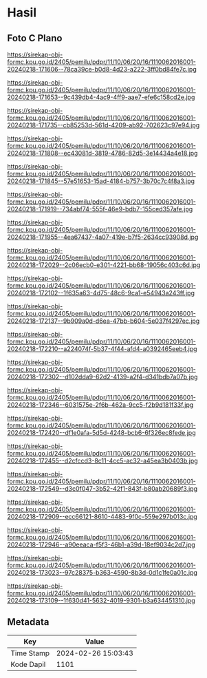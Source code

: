 # Hasil

## Foto C Plano

https://sirekap-obj-formc.kpu.go.id/2405/pemilu/pdpr/11/10/06/20/16/1110062016001-20240218-171606--78ca39ce-b0d8-4d23-a222-3ff0bd84fe7c.jpg

https://sirekap-obj-formc.kpu.go.id/2405/pemilu/pdpr/11/10/06/20/16/1110062016001-20240218-171653--9c439db4-4ac9-4ff9-aae7-efe6c158cd2e.jpg

https://sirekap-obj-formc.kpu.go.id/2405/pemilu/pdpr/11/10/06/20/16/1110062016001-20240218-171735--cb85253d-561d-4209-ab92-702623c97e94.jpg

https://sirekap-obj-formc.kpu.go.id/2405/pemilu/pdpr/11/10/06/20/16/1110062016001-20240218-171808--ec43081d-3819-4786-82d5-3e14434a4e18.jpg

https://sirekap-obj-formc.kpu.go.id/2405/pemilu/pdpr/11/10/06/20/16/1110062016001-20240218-171845--57e51653-15ad-4184-b757-3b70c7c4f8a3.jpg

https://sirekap-obj-formc.kpu.go.id/2405/pemilu/pdpr/11/10/06/20/16/1110062016001-20240218-171919--734abf74-555f-46e9-bdb7-155ced357afe.jpg

https://sirekap-obj-formc.kpu.go.id/2405/pemilu/pdpr/11/10/06/20/16/1110062016001-20240218-171955--4ea67437-4a07-419e-b7f5-2634cc93908d.jpg

https://sirekap-obj-formc.kpu.go.id/2405/pemilu/pdpr/11/10/06/20/16/1110062016001-20240218-172029--2c06ecb0-e301-4221-bb68-19056c403c6d.jpg

https://sirekap-obj-formc.kpu.go.id/2405/pemilu/pdpr/11/10/06/20/16/1110062016001-20240218-172102--1f635a63-4d75-48c6-9ca1-e54943a243ff.jpg

https://sirekap-obj-formc.kpu.go.id/2405/pemilu/pdpr/11/10/06/20/16/1110062016001-20240218-172137--9b909a0d-d6ea-47bb-b604-5e037f4297ec.jpg

https://sirekap-obj-formc.kpu.go.id/2405/pemilu/pdpr/11/10/06/20/16/1110062016001-20240218-172210--a224074f-5b37-4f44-afd4-a0392465eeb4.jpg

https://sirekap-obj-formc.kpu.go.id/2405/pemilu/pdpr/11/10/06/20/16/1110062016001-20240218-172302--d102dda9-62d2-4139-a2f4-d341bdb7a07b.jpg

https://sirekap-obj-formc.kpu.go.id/2405/pemilu/pdpr/11/10/06/20/16/1110062016001-20240218-172346--6031575e-2f6b-462a-9cc5-f2b9d181f33f.jpg

https://sirekap-obj-formc.kpu.go.id/2405/pemilu/pdpr/11/10/06/20/16/1110062016001-20240218-172420--df1e0afa-5d5d-4248-bcb6-6f326ec8fede.jpg

https://sirekap-obj-formc.kpu.go.id/2405/pemilu/pdpr/11/10/06/20/16/1110062016001-20240218-172455--d2cfccd3-8c11-4cc5-ac32-a45ea3b0403b.jpg

https://sirekap-obj-formc.kpu.go.id/2405/pemilu/pdpr/11/10/06/20/16/1110062016001-20240218-172549--d3c0f047-3b52-42f1-843f-b80ab20689f3.jpg

https://sirekap-obj-formc.kpu.go.id/2405/pemilu/pdpr/11/10/06/20/16/1110062016001-20240218-172909--ecc66121-8610-4483-9f0c-559e297b013c.jpg

https://sirekap-obj-formc.kpu.go.id/2405/pemilu/pdpr/11/10/06/20/16/1110062016001-20240218-172946--a90eeaca-f5f3-46b1-a39d-18ef9034c2d7.jpg

https://sirekap-obj-formc.kpu.go.id/2405/pemilu/pdpr/11/10/06/20/16/1110062016001-20240218-173023--97c28375-b363-4590-8b3d-0d1c1fe0a01c.jpg

https://sirekap-obj-formc.kpu.go.id/2405/pemilu/pdpr/11/10/06/20/16/1110062016001-20240218-173109--1f630d41-5632-4019-9301-b3a634451310.jpg


## Metadata

| Key        | Value               |
| ---------- | ------------------- |
| Time Stamp | 2024-02-26 15:03:43 |
| Kode Dapil | 1101                |



